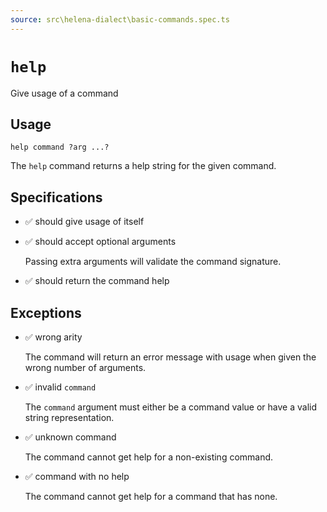 ```yaml
---
source: src\helena-dialect\basic-commands.spec.ts
---
```

# <a id="help"></a>`help`

Give usage of a command

## Usage

```lna
help command ?arg ...?
```

The `help` command returns a help string for the given command.


## <a id="help_Specifications"></a>Specifications

- ✅ should give usage of itself
- ✅ should accept optional arguments

  Passing extra arguments will validate the command signature.

- ✅ should return the command help

## <a id="help_Exceptions"></a>Exceptions

- ✅ wrong arity

  The command will return an error message with usage when given the
  wrong number of arguments.

- ✅ invalid `command`

  The `command` argument must either be a command value or have a valid
  string representation.

- ✅ unknown command

  The command cannot get help for a non-existing command.

- ✅ command with no help

  The command cannot get help for a command that has none.


